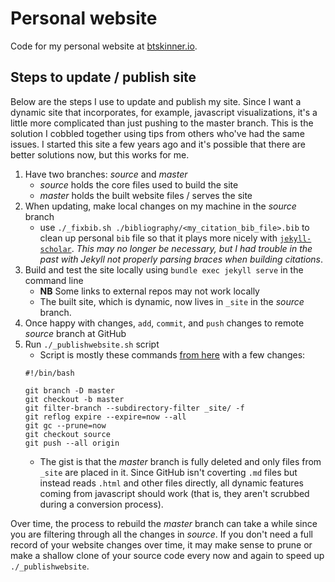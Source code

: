 # Personal website

Code for my personal website at [btskinner.io](https://btskinner.io).

## Steps to update / publish site

Below are the steps I use to update and publish my site. Since I want
a dynamic site that incorporates, for example, javascript
visualizations, it's a little more complicated than just pushing to
the master branch. This is the solution I cobbled together using tips
from others who've had the same issues. I started this site a few
years ago and it's possible that there are better solutions now, but
this works for me.

1. Have two branches: *source* and *master*
   - *source* holds the core files used to build the site
   - *master* holds the built website files / serves the site
2. When updating, make local changes on my machine in the *source*
   branch
   - use `./_fixbib.sh ./bibliography/<my_citation_bib_file>.bib` to clean up
     personal `bib` file so that it plays more nicely with
     [`jekyll-scholar`](https://github.com/inukshuk/jekyll-scholar). *This
     may no longer be necessary, but I had trouble in the past with
     Jekyll not properly parsing braces when building citations*.
3. Build and test the site locally using `bundle exec jekyll serve` in
   the command line
   - **NB** Some links to external repos may not work locally
   - The built site, which is dynamic, now lives in `_site` in the
     *source* branch.
4. Once happy with changes, `add`, `commit`, and `push` changes to remote
   *source* branch at GitHub
5. Run `./_publishwebsite.sh` script  
   - Script is mostly these commands [from
here](https://github.com/randymorris/randymorris.github.com) with a
few changes:
	```shell
	#!/bin/bash
	
    git branch -D master
	git checkout -b master
	git filter-branch --subdirectory-filter _site/ -f
	git reflog expire --expire=now --all
	git gc --prune=now
	git checkout source
	git push --all origin
	```
   - The gist is that the *master* branch is fully deleted and only
   files from `_site` are placed in it. Since GitHub isn't coverting
   `.md` files but instead reads `.html` and other files directly, all
   dynamic features coming from javascript should work (that is, they
   aren't scrubbed during a conversion process). 

Over time, the process to rebuild the *master* branch can take a while
since you are filtering through all the changes in *source*. If you
don't need a full record of your website changes over time, it may
make sense to prune or make a shallow clone of your source code every
now and again to speed up `./_publishwebsite`.
